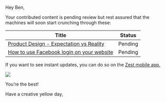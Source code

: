 Hey Ben,

Your contributed content is pending review but rest assured that the
machines will soon start crunching through these:

| Title                                                                                                                         	| Status  	|
|-------------------------------------------------------------------------------------------------------------------------------	|---------	|
| [Product Design - Expectation vs Reality](https://click.zest.is/zst.5e938f9d24d24?source=chrome&w=2IEH9Ojmm5&i=f30mVwtCgKM)   	| Pending 	|
| [How to use Facebook login on your website](https://click.zest.is/zst.5ea6c97e472d6?source=chrome&w=2IEH9Ojmm5&i=f30mVwtCgKM) 	| Pending 	|

If you want to see instant updates, you can do so on the [Zest mobile
app.](https://zest.is/apps?utm_source%3Demail%26utm_campaign%3Dcontr_status_pending)

![](https://s3-eu-west-1.amazonaws.com/zest-app/assets.notifications/suggestions-email/daily.summary/all_pending_200.gif)

You’re the best!

Have a creative yellow day,
